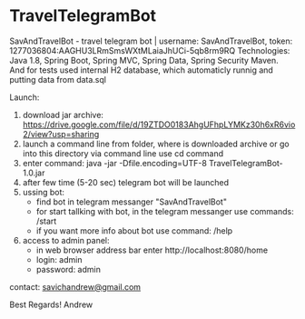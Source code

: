 # TravelTelegramBot

SavAndTravelBot - travel telegram bot | username: SavAndTravelBot, token: 1277036804:AAGHU3LRmSmsWXtMLaiaJhUCi-5qb8rm9RQ
Technologies: Java 1.8, Spring Boot, Spring MVC, Spring Data, Spring Security Maven. And for tests used internal H2 database, which automaticly runnig and putting data from data.sql

Launch:
1) download jar archive: https://drive.google.com/file/d/19ZTDO0183AhgUFhpLYMKz30h6xR6vio2/view?usp=sharing
2) launch a command line from folder, where is downloaded archive or go into this directory via command line use cd command
3) enter command: java -jar -Dfile.encoding=UTF-8 TravelTelegramBot-1.0.jar
4) after few time (5-20 sec) telegram bot will be launched
5) ussing bot:
    - find bot in telegram messanger "SavAndTravelBot"
    - for start tallking with bot, in the telegram messanger use commands: /start    
    - if you want more info about bot use command: /help
6) access to admin panel:
    - in web browser address bar enter http://localhost:8080/home
    - login: admin
    - password: admin
    
contact: savichandrew@gmail.com

Best Regards! Andrew




